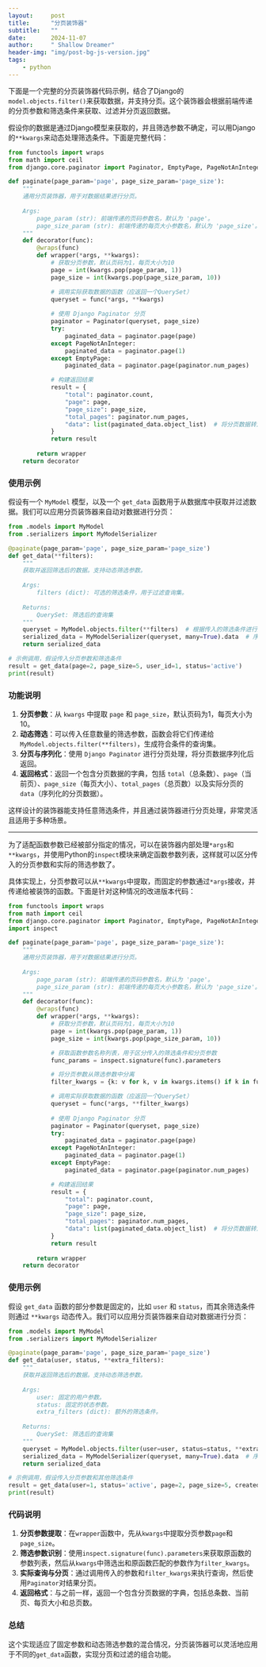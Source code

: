 ```yaml
---
layout:     post
title:      "分页装饰器"
subtitle:   ""
date:       2024-11-07
author:     " Shallow Dreamer"
header-img: "img/post-bg-js-version.jpg"
tags:
    - python
---
```


下面是一个完整的分页装饰器代码示例，结合了Django的`model.objects.filter()`来获取数据，并支持分页。这个装饰器会根据前端传递的分页参数和筛选条件来获取、过滤并分页返回数据。

假设你的数据是通过Django模型来获取的，并且筛选参数不确定，可以用Django的`**kwargs`来动态处理筛选条件。下面是完整代码：

```python
from functools import wraps
from math import ceil
from django.core.paginator import Paginator, EmptyPage, PageNotAnInteger

def paginate(page_param='page', page_size_param='page_size'):
    """
    通用分页装饰器，用于对数据结果进行分页。
    
    Args:
        page_param (str): 前端传递的页码参数名，默认为 'page'。
        page_size_param (str): 前端传递的每页大小参数名，默认为 'page_size'。
    """
    def decorator(func):
        @wraps(func)
        def wrapper(*args, **kwargs):
            # 获取分页参数，默认页码为1，每页大小为10
            page = int(kwargs.pop(page_param, 1))
            page_size = int(kwargs.pop(page_size_param, 10))

            # 调用实际获取数据的函数（应返回一个QuerySet）
            queryset = func(*args, **kwargs)
            
            # 使用 Django Paginator 分页
            paginator = Paginator(queryset, page_size)
            try:
                paginated_data = paginator.page(page)
            except PageNotAnInteger:
                paginated_data = paginator.page(1)
            except EmptyPage:
                paginated_data = paginator.page(paginator.num_pages)

            # 构建返回结果
            result = {
                "total": paginator.count,
                "page": page,
                "page_size": page_size,
                "total_pages": paginator.num_pages,
                "data": list(paginated_data.object_list)  # 将分页数据转为列表
            }
            return result
        
        return wrapper
    return decorator
```

### 使用示例

假设有一个 `MyModel` 模型，以及一个 `get_data` 函数用于从数据库中获取并过滤数据。我们可以应用分页装饰器来自动对数据进行分页：

```python
from .models import MyModel
from .serializers import MyModelSerializer

@paginate(page_param='page', page_size_param='page_size')
def get_data(**filters):
    """
    获取并返回筛选后的数据。支持动态筛选参数。
    
    Args:
        filters (dict): 可选的筛选条件，用于过滤查询集。
        
    Returns:
        QuerySet: 筛选后的查询集
    """
    queryset = MyModel.objects.filter(**filters)  # 根据传入的筛选条件进行过滤
    serialized_data = MyModelSerializer(queryset, many=True).data  # 序列化数据
    return serialized_data

# 示例调用，假设传入分页参数和筛选条件
result = get_data(page=2, page_size=5, user_id=1, status='active')
print(result)
```

### 功能说明

1. **分页参数**：从 `kwargs` 中提取 `page` 和 `page_size`，默认页码为1，每页大小为10。
2. **动态筛选**：可以传入任意数量的筛选参数，函数会将它们传递给 `MyModel.objects.filter(**filters)`，生成符合条件的查询集。
3. **分页与序列化**：使用 `Django Paginator` 进行分页处理，将分页数据序列化后返回。
4. **返回格式**：返回一个包含分页数据的字典，包括 `total`（总条数）、`page`（当前页）、`page_size`（每页大小）、`total_pages`（总页数）以及实际分页的 `data`（序列化的分页数据）。

这样设计的装饰器能支持任意筛选条件，并且通过装饰器进行分页处理，非常灵活且适用于多种场景。

------

为了适配函数参数已经被部分指定的情况，可以在装饰器内部处理`*args`和`**kwargs`，并使用Python的`inspect`模块来确定函数参数列表，这样就可以区分传入的分页参数和实际的筛选参数了。

具体实现上，分页参数可以从`**kwargs`中提取，而固定的参数通过`*args`接收，并传递给被装饰的函数。下面是针对这种情况的改进版本代码：

```python
from functools import wraps
from math import ceil
from django.core.paginator import Paginator, EmptyPage, PageNotAnInteger
import inspect

def paginate(page_param='page', page_size_param='page_size'):
    """
    通用分页装饰器，用于对数据结果进行分页。
    
    Args:
        page_param (str): 前端传递的页码参数名，默认为 'page'。
        page_size_param (str): 前端传递的每页大小参数名，默认为 'page_size'。
    """
    def decorator(func):
        @wraps(func)
        def wrapper(*args, **kwargs):
            # 获取分页参数，默认页码为1，每页大小为10
            page = int(kwargs.pop(page_param, 1))
            page_size = int(kwargs.pop(page_size_param, 10))

            # 获取函数参数名称列表，用于区分传入的筛选条件和分页参数
            func_params = inspect.signature(func).parameters

            # 将分页参数从筛选参数中分离
            filter_kwargs = {k: v for k, v in kwargs.items() if k in func_params}

            # 调用实际获取数据的函数（应返回一个QuerySet）
            queryset = func(*args, **filter_kwargs)
            
            # 使用 Django Paginator 分页
            paginator = Paginator(queryset, page_size)
            try:
                paginated_data = paginator.page(page)
            except PageNotAnInteger:
                paginated_data = paginator.page(1)
            except EmptyPage:
                paginated_data = paginator.page(paginator.num_pages)

            # 构建返回结果
            result = {
                "total": paginator.count,
                "page": page,
                "page_size": page_size,
                "total_pages": paginator.num_pages,
                "data": list(paginated_data.object_list)  # 将分页数据转为列表
            }
            return result
        
        return wrapper
    return decorator
```

### 使用示例

假设 `get_data` 函数的部分参数是固定的，比如 `user` 和 `status`，而其余筛选条件则通过 `**kwargs` 动态传入。我们可以应用分页装饰器来自动对数据进行分页：

```python
from .models import MyModel
from .serializers import MyModelSerializer

@paginate(page_param='page', page_size_param='page_size')
def get_data(user, status, **extra_filters):
    """
    获取并返回筛选后的数据。支持动态筛选参数。
    
    Args:
        user: 固定的用户参数。
        status: 固定的状态参数。
        extra_filters (dict): 额外的筛选条件。
        
    Returns:
        QuerySet: 筛选后的查询集
    """
    queryset = MyModel.objects.filter(user=user, status=status, **extra_filters)
    serialized_data = MyModelSerializer(queryset, many=True).data  # 序列化数据
    return serialized_data

# 示例调用，假设传入分页参数和其他筛选条件
result = get_data(user=1, status='active', page=2, page_size=5, created_at__gte='2023-01-01')
print(result)
```

### 代码说明

1. **分页参数提取**：在`wrapper`函数中，先从`kwargs`中提取分页参数`page`和`page_size`。
2. **筛选参数识别**：使用`inspect.signature(func).parameters`来获取原函数的参数列表，然后从`kwargs`中筛选出和原函数匹配的参数作为`filter_kwargs`。
3. **实际查询与分页**：通过调用传入的参数和`filter_kwargs`来执行查询，然后使用`Paginator`对结果分页。
4. **返回格式**：与之前一样，返回一个包含分页数据的字典，包括总条数、当前页、每页大小和总页数。

### 总结

这个实现适应了固定参数和动态筛选参数的混合情况，分页装饰器可以灵活地应用于不同的`get_data`函数，实现分页和过滤的组合功能。
